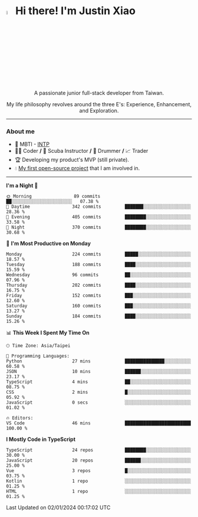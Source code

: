 # <img src="https://media.giphy.com/media/hvRJCLFzcasrR4ia7z/giphy.gif" width="5%">Hi there! I'm Justin Xiao
<p align="center">A passionate junior full-stack developer from Taiwan.  </p>
<p align="center">My life philosophy revolves around the three E's: Experience, Enhancement, and Exploration.</p>

---
### About me
- 👀 MBTI - [INTP](https://www.16personalities.com/intp-personality)
- 👨‍💻 Coder **/** 🤿 Scuba Instructor **/** 🥁 Drummer **/** 📈 Trader
- 🏆 Developing my product's MVP (still private).
- 💧 [My first open-source project](https://github.com/Game-as-a-Service/Game-Lobby-Web) that I am involved in.

---
<!--START_SECTION:waka-->
**I'm a Night 🦉** 

```text
🌞 Morning                89 commits          ██░░░░░░░░░░░░░░░░░░░░░░░   07.38 % 
🌆 Daytime                342 commits         ███████░░░░░░░░░░░░░░░░░░   28.36 % 
🌃 Evening                405 commits         ████████░░░░░░░░░░░░░░░░░   33.58 % 
🌙 Night                  370 commits         ████████░░░░░░░░░░░░░░░░░   30.68 % 
```
📅 **I'm Most Productive on Monday** 

```text
Monday                   224 commits         █████░░░░░░░░░░░░░░░░░░░░   18.57 % 
Tuesday                  188 commits         ████░░░░░░░░░░░░░░░░░░░░░   15.59 % 
Wednesday                96 commits          ██░░░░░░░░░░░░░░░░░░░░░░░   07.96 % 
Thursday                 202 commits         ████░░░░░░░░░░░░░░░░░░░░░   16.75 % 
Friday                   152 commits         ███░░░░░░░░░░░░░░░░░░░░░░   12.60 % 
Saturday                 160 commits         ███░░░░░░░░░░░░░░░░░░░░░░   13.27 % 
Sunday                   184 commits         ████░░░░░░░░░░░░░░░░░░░░░   15.26 % 
```


📊 **This Week I Spent My Time On** 

```text
🕑︎ Time Zone: Asia/Taipei

💬 Programming Languages: 
Python                   27 mins             ███████████████░░░░░░░░░░   60.58 % 
JSON                     10 mins             ██████░░░░░░░░░░░░░░░░░░░   23.17 % 
TypeScript               4 mins              ██░░░░░░░░░░░░░░░░░░░░░░░   08.75 % 
CSS                      2 mins              █░░░░░░░░░░░░░░░░░░░░░░░░   05.92 % 
JavaScript               0 secs              ░░░░░░░░░░░░░░░░░░░░░░░░░   01.02 % 

🔥 Editors: 
VS Code                  46 mins             █████████████████████████   100.00 % 
```

**I Mostly Code in TypeScript** 

```text
TypeScript               24 repos            ████████░░░░░░░░░░░░░░░░░   30.00 % 
JavaScript               20 repos            ██████░░░░░░░░░░░░░░░░░░░   25.00 % 
Vue                      3 repos             █░░░░░░░░░░░░░░░░░░░░░░░░   03.75 % 
Kotlin                   1 repo              ░░░░░░░░░░░░░░░░░░░░░░░░░   01.25 % 
HTML                     1 repo              ░░░░░░░░░░░░░░░░░░░░░░░░░   01.25 % 
```




 Last Updated on 02/01/2024 00:17:02 UTC
<!--END_SECTION:waka-->
